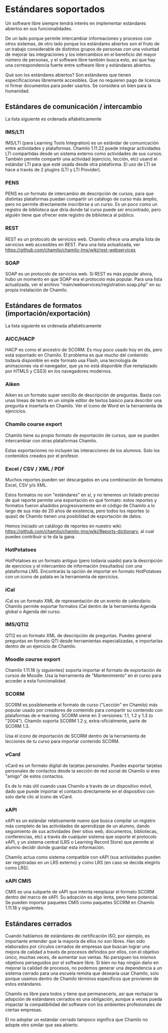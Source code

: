 # Estándares soportados

Un software libre siempre tendrá interés en implementar estándares abiertos en sus funcionalidades.

De un lado porque permite intercambiar informaciones y procesos con otros sistemas, de otro lado porque los estándares 
abiertos son el fruto de un trabajo considerable de distintos grupos de personas con una voluntad de mejorar las
integraciones y los intercambios en el beneficio del mayor número de personas, y el software libre también busca esto,
así que hay una correspondencia fuerte entre software libre y estándares abiertos.

Qué son los estándares abiertos? Son estándares que tienen especificaciones libremente accesibles. Que no requieren
pago de licencia ni firmar documentos para poder usarlos. Se considera un bien para la humanidad.


## Estándares de comunicación / intercambio

La lista siguiente es ordenada alfabéticamente

### IMS/LTI

IMS/LTI (para Learning Tools Integration) es un estándar de comunicación entre actividades y plataformas.
Chamilo 1.11.22 puede integrar actividades LTI compartidas desde un sistema externo como actividades de sus cursos.
También permite compartir una actividad (ejercicio, lección, etc) usand el estándar LTI para que esté usada desde otra 
plataforma.
El uso de LTI se hace a través de 2 plugins (LTI y LTI Provider).

### PENS

PENS es un formato de intercambio de descripción de cursos, para que distintas plataformas puedan compartir un catálogo
de curso más ámplio, pero no permite directamente inscribirse a un curso. Es un poco como un registro de biblioteca que
diría donde tal curso puede ser encontrado, pero alguién tiene que ofrecer este registro de biblioteca al público.

### REST

REST es un protocolo de servicios web. Chamilo ofrece una amplia lista de servicios web accesibles en REST. 
Para una lista actualizada, ver https://github.com/chamilo/chamilo-lms/wiki/rest-webservices

### SOAP

SOAP es un protocolo de servicios web. Si REST es más popular ahora, hubo un momento en que SOAP era el protocolo más 
popular. Para una lista actualizada, ver el archivo "main/webservices/registration.soap.php" en su propia instalación
de Chamilo.

## Estándares de formatos (importación/exportación)

La lista siguiente es ordenada alfabéticamente

### AICC/HACP

HACP es como el ancestro de SCORM. Es muy poco usado hoy en día, pero está soportado en Chamilo. El problema es que
mucho del contenido todavía disponible en este formato usa Flash, una tecnología de animaciones via el navegador, que 
ya no está disponible (fue remplazado por HTML5 y CSS3) en los navegadores modernos.

### Aiken

Aiken es un formato super sencillo de descripción de preguntas. Basta con unas líneas de texto en un simple editor
de textos básico para describir una pregunta e insertarla en Chamilo. Ver el icono de Word en la herramienta de 
ejercicios.

### Chamilo course export

Chamilo tiene su propio formato de exportación de cursos, que se pueden intercambiar con otras plataformas Chamilo.

Estas exportaciones no incluyen las interacciones de los alumnos. Solo los contenidos creados por el profesor. 

### Excel / CSV / XML / PDF

Muchos reportes pueden ser descargados en una combinación de formatos Excel, CSV y/o XML.

Estos formatos no son "estándares" en sí, y no tenemos un listado preciso
de qué reporte permite una exportación en qué formato: estos reportes y formatos fueron añadidos progresivamente en el 
código de Chamilo a lo largo de sus más de 20 años de existencia, pero todos los reportes (o quasi) de Chamilo tienen
una posibilidad de exportación de datos.

Hemos iniciado un catálogo de reportes en nuestro wiki: https://github.com/chamilo/chamilo-lms/wiki/Reports-dictionary, 
al cual puedes contribuir si te da la gana. 

### HotPotatoes

HotPotatoes es un formato antiguo (pero todavía usado) para la descripción de ejercicios y el intercambio de información
(resultados) con una plataforma LMS. Encontrarás la opción de importar en formato HotPotatoes con un icono de patata en
la herramienta de ejercicios.

### iCal

iCal es un formato XML de representación de un evento de calendario. Chamilo permite exportar formatos iCal
dentro de la herramienta Agenda global o Agenda del curso.

### IMS/QTI2

QTI2 es un formato XML de descripción de preguntas. Puedes general preguntas en formato QTI desde herramientas
especializadas, e importarlas dentro de un ejercicio de Chamilo.

### Moodle course export

Chamilo 1.11.18 (y siguientes) soporta importar el formato de exportación de cursos de Moodle.
Usa la herramienta de "Mantenimiento" en el curso para acceder a esta funcionalidad.

### SCORM

SCORM es posiblemente el formato de curso ("Lección" en Chamilo) más popular usado por creadores de contenido para
compartir su contenido con plataformas de e-learning. SCORM viene en 3 versiones: 1.1, 1.2 y 1.3 (o "2004").
Chamilo soporta SCORM 1.2 y, extra-oficialmente, parte de SCORM 1.3.

Usa el icono de importación de SCORM dentro de la herramienta de lecciones de tu curso para importar contenido SCORM.

### vCard

vCard es un formato digital de tarjetas personales. Puedes exportar tarjetas personales de contactos desde la sección
de red social de Chamilo si eres "amigo" de estos contactos.

Es de lo más útil cuando usas Chamilo a través de un dispositivo móvil, dado que puede importar el contacto directamente
en el dispositivo con solo darle clic al icono de vCard.

### xAPI

xAPI es un estándar relativamente nuevo que busca compilar un registro más completo de las actividades de aprendizaje
de un alumno, dando seguimiento de sus actividades (leer sitios web, documentos, bibliotecas,
conferencias, etc) a través de cualquier sistema que soporte el protocolo xAPI, y un sistema central (LRS o Learning 
Record Store) que permite al alumno decidir donde guardar esta información.

Chamilo actua como sistema compatible con xAPI (sus actividades pueden ser registradas en un LRS externo) y como LRS 
(en caso se decida elegirlo como LRS).

### xAPI CMI5

CMI5 es una subparte de xAPI que intenta remplazar el formato SCORM dentro del marco de xAPI.
Su adopción es algo lenta, pero tiene potencial.
Se pueden importar paquetes CMI5 como paquetes SCORM en Chamilo 1.11.18 y siguientes.

## Estándares cerrados

Cuando hablamos de estándares de certificación ISO, por ejemplo, es importante entender que la mayoría de ellos *no son*
libres. Han sido elaborados por círculos cerrados de empresas que buscan lograr una mejora de calidad a través de
procesos definidos por ellos, con el objetivo único, muchas veces, de aumentar sus ventas. No persiguen los mismos
objetivos perseguidos por el software libre. Si bien no hay ningún daño en mejorar la calidad de procesos, no podemos
generar una dependencia a un sistema cerrado para una escuela remota que desearía usar Chamilo, solo porque usamos 
dentro de Chamilo términos específicos que provienen de estos estándares.

Chamilo es libre para todos y tiene que 
permanecerlo, así que rechazar la adopción de estándares cerrados es una obligación, aunque a veces pueda impactar 
la compatibilidad del software con los ambientes profesionales de ciertas empresas.

El no adoptar un estándar cerrado tampoco significa que Chamilo no adopte otro similar que sea abierto. 